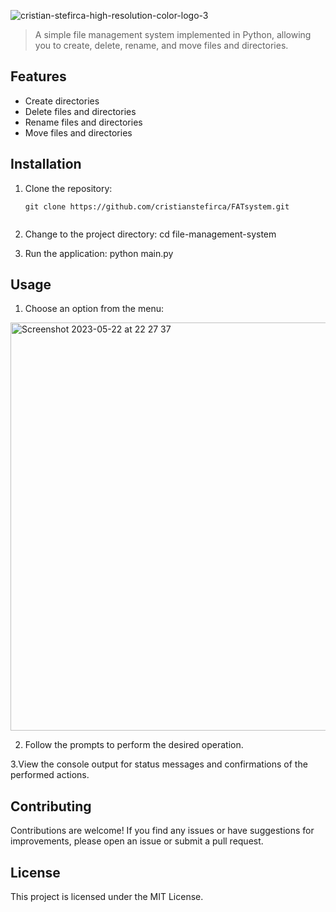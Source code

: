 ![cristian-stefirca-high-resolution-color-logo-3](https://github.com/CristianStefirca/FATsystem/assets/110734859/391e1847-b1f9-4a80-ae61-4d284494d0f1)


> A simple file management system implemented in Python, allowing you to create, delete, rename, and move files and directories.

## Features

- Create directories
- Delete files and directories
- Rename files and directories
- Move files and directories

## Installation

1. Clone the repository:

   ```shell
   git clone https://github.com/cristianstefirca/FATsystem.git


2. Change to the project directory:
cd file-management-system

3. Run the application:
python main.py


## Usage

1. Choose an option from the menu:

<img width="653" alt="Screenshot 2023-05-22 at 22 27 37" src="https://github.com/CristianStefirca/FATsystem/assets/110734859/d2e71401-84a5-49df-80cb-a242bd539574">


2. Follow the prompts to perform the desired operation.


3.View the console output for status messages and confirmations of the performed actions.

## Contributing

Contributions are welcome! If you find any issues or have suggestions for improvements, please open an issue or submit a pull request.

## License

This project is licensed under the MIT License.

